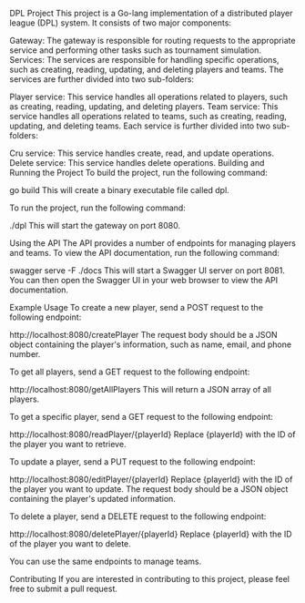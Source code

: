 DPL Project
This project is a Go-lang implementation of a distributed player league (DPL) system. It consists of two major components:

Gateway: The gateway is responsible for routing requests to the appropriate service and performing other tasks such as tournament simulation.
Services: The services are responsible for handling specific operations, such as creating, reading, updating, and deleting players and teams.
The services are further divided into two sub-folders:

Player service: This service handles all operations related to players, such as creating, reading, updating, and deleting players.
Team service: This service handles all operations related to teams, such as creating, reading, updating, and deleting teams.
Each service is further divided into two sub-folders:

Cru service: This service handles create, read, and update operations.
Delete service: This service handles delete operations.
Building and Running the Project
To build the project, run the following command:

go build
This will create a binary executable file called dpl.

To run the project, run the following command:

./dpl
This will start the gateway on port 8080.

Using the API
The API provides a number of endpoints for managing players and teams. To view the API documentation, run the following command:

swagger serve -F ./docs
This will start a Swagger UI server on port 8081. You can then open the Swagger UI in your web browser to view the API documentation.

Example Usage
To create a new player, send a POST request to the following endpoint:

http://localhost:8080/createPlayer
The request body should be a JSON object containing the player's information, such as name, email, and phone number.

To get all players, send a GET request to the following endpoint:

http://localhost:8080/getAllPlayers
This will return a JSON array of all players.

To get a specific player, send a GET request to the following endpoint:

http://localhost:8080/readPlayer/{playerId}
Replace {playerId} with the ID of the player you want to retrieve.

To update a player, send a PUT request to the following endpoint:

http://localhost:8080/editPlayer/{playerId}
Replace {playerId} with the ID of the player you want to update. The request body should be a JSON object containing the player's updated information.

To delete a player, send a DELETE request to the following endpoint:

http://localhost:8080/deletePlayer/{playerId}
Replace {playerId} with the ID of the player you want to delete.

You can use the same endpoints to manage teams.

Contributing
If you are interested in contributing to this project, please feel free to submit a pull request.